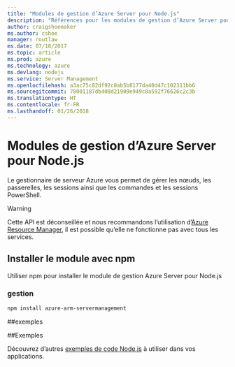 ```yaml
---
title: "Modules de gestion d’Azure Server pour Node.js"
description: "Références pour les modules de gestion d’Azure Server pour Node.js"
author: craigshoemaker
ms.author: cshoe
manager: routlaw
ms.date: 07/18/2017
ms.topic: article
ms.prod: azure
ms.technology: azure
ms.devlang: nodejs
ms.service: Server Management
ms.openlocfilehash: a3ac75c82df92c8ab5b8177da40d47c102311bb6
ms.sourcegitcommit: 78001187db408d21909e949c8a592f76626c2c3b
ms.translationtype: HT
ms.contentlocale: fr-FR
ms.lasthandoff: 01/26/2018
---
```

# <a name="azure-server-management-modules-for-nodejs"></a>Modules de gestion d’Azure Server pour Node.js

Le gestionnaire de serveur Azure vous permet de gérer les nœuds, les passerelles, les sessions ainsi que les commandes et les sessions PowerShell.

> [!WARNING]
> Cette API est déconseillée et nous recommandons l’utilisation d’[Azure Resource Manager](/javascript/api/overview/azure/resources), il est possible qu’elle ne fonctionne pas avec tous les services.

## <a name="install-the-module-with-npm"></a>Installer le module avec npm

Utiliser npm pour installer le module de gestion Azure Server pour Node.js

### <a name="management"></a>gestion

```bash
npm install azure-arm-servermanagement
```

##<a name="example"></a>exemples

##<a name="samples"></a>Exemples

Découvrez d’autres [exemples de code Node.js](https://azure.microsoft.com/resources/samples/?platform=nodejs) à utiliser dans vos applications.